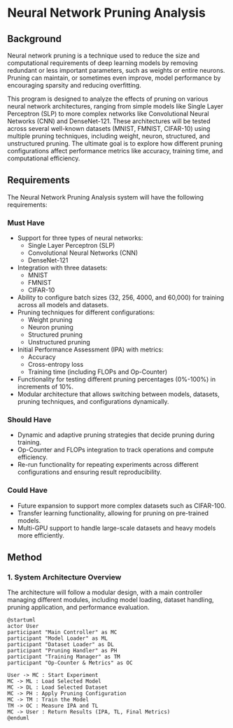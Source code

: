 # Neural Network Pruning Analysis

## Background

Neural network pruning is a technique used to reduce the size and computational requirements of deep learning models by removing redundant or less important parameters, such as weights or entire neurons. Pruning can maintain, or sometimes even improve, model performance by encouraging sparsity and reducing overfitting. 

This program is designed to analyze the effects of pruning on various neural network architectures, ranging from simple models like Single Layer Perceptron (SLP) to more complex networks like Convolutional Neural Networks (CNN) and DenseNet-121. These architectures will be tested across several well-known datasets (MNIST, FMNIST, CIFAR-10) using multiple pruning techniques, including weight, neuron, structured, and unstructured pruning. The ultimate goal is to explore how different pruning configurations affect performance metrics like accuracy, training time, and computational efficiency.

## Requirements

The Neural Network Pruning Analysis system will have the following requirements:

### Must Have
- Support for three types of neural networks:
  - Single Layer Perceptron (SLP)
  - Convolutional Neural Networks (CNN)
  - DenseNet-121
- Integration with three datasets:
  - MNIST
  - FMNIST
  - CIFAR-10
- Ability to configure batch sizes (32, 256, 4000, and 60,000) for training across all models and datasets.
- Pruning techniques for different configurations:
  - Weight pruning
  - Neuron pruning
  - Structured pruning
  - Unstructured pruning
- Initial Performance Assessment (IPA) with metrics:
  - Accuracy
  - Cross-entropy loss
  - Training time (including FLOPs and Op-Counter)
- Functionality for testing different pruning percentages (0%-100%) in increments of 10%.
- Modular architecture that allows switching between models, datasets, pruning techniques, and configurations dynamically.

### Should Have
- Dynamic and adaptive pruning strategies that decide pruning during training.
- Op-Counter and FLOPs integration to track operations and compute efficiency.
- Re-run functionality for repeating experiments across different configurations and ensuring result reproducibility.

### Could Have
- Future expansion to support more complex datasets such as CIFAR-100.
- Transfer learning functionality, allowing for pruning on pre-trained models.
- Multi-GPU support to handle large-scale datasets and heavy models more efficiently.

## Method

### 1. System Architecture Overview

The architecture will follow a modular design, with a main controller managing different modules, including model loading, dataset handling, pruning application, and performance evaluation.

```plantuml
@startuml
actor User
participant "Main Controller" as MC
participant "Model Loader" as ML
participant "Dataset Loader" as DL
participant "Pruning Handler" as PH
participant "Training Manager" as TM
participant "Op-Counter & Metrics" as OC

User -> MC : Start Experiment
MC -> ML : Load Selected Model
MC -> DL : Load Selected Dataset
MC -> PH : Apply Pruning Configuration
MC -> TM : Train the Model
TM -> OC : Measure IPA and TL
MC -> User : Return Results (IPA, TL, Final Metrics)
@enduml
